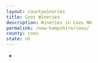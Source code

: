 ```yaml
---
layout: countywineries
title: Coos Wineries
description: Wineries in Coos NH
permalink: /new-hampshire/coos/
county: coos
state: nh
---
```

-
